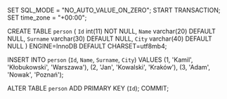 SET SQL_MODE = "NO_AUTO_VALUE_ON_ZERO";
START TRANSACTION;
SET time_zone = "+00:00";

CREATE TABLE `person` (
  `Id` int(11) NOT NULL,
  `Name` varchar(20) DEFAULT NULL,
  `Surname` varchar(30) DEFAULT NULL,
  `City` varchar(40) DEFAULT NULL
) ENGINE=InnoDB DEFAULT CHARSET=utf8mb4;

INSERT INTO `person` (`Id`, `Name`, `Surname`, `City`) VALUES
(1, 'Kamil', 'Kłobukowski', 'Warszawa'),
(2, 'Jan', 'Kowalski', 'Kraków'),
(3, 'Adam', 'Nowak', 'Poznań');

ALTER TABLE `person`
  ADD PRIMARY KEY (`Id`);
COMMIT;
